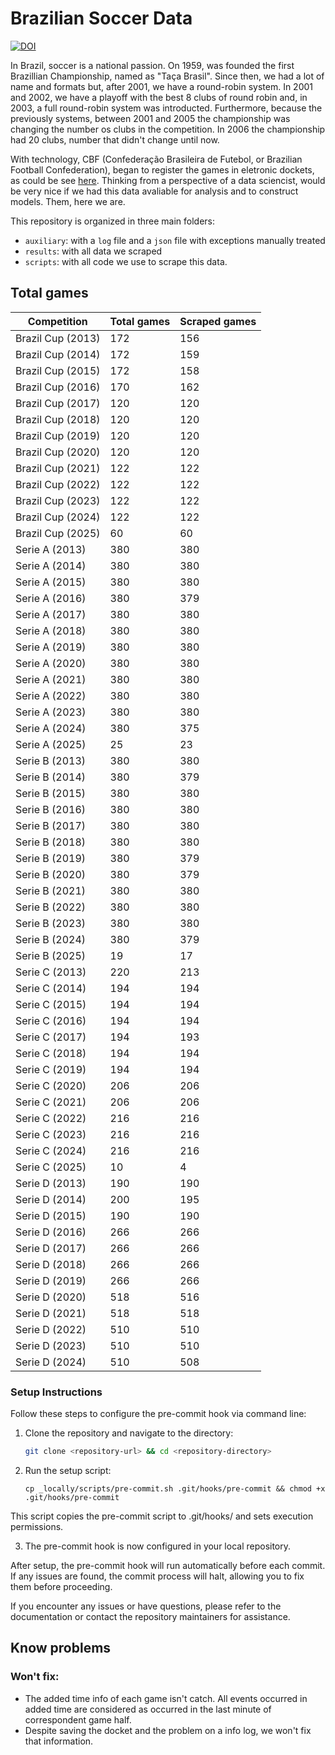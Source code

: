 # Brazilian Soccer Data

[![DOI](https://zenodo.org/badge/646611229.svg)](https://doi.org/10.5281/zenodo.15207727)

In Brazil, soccer is a national passion. On 1959, was founded the first Brazillian Championship, named as "Taça Brasil". Since then, we had a lot of name and formats but, after 2001, we have a round-robin system. In 2001 and 2002, we have a playoff with the best 8 clubs of round robin and, in 2003, a full round-robin system was introducted. Furthermore, because the previously systems, between 2001 and 2005 the championship was changing the number os clubs in the competition. In 2006 the championship had 20 clubs, number that didn't change until now.

With technology, CBF (Confederação Brasileira de Futebol, or Brazilian Football Confederation), began to register the games in eletronic dockets, as could be see [here](https://conteudo.cbf.com.br/sumulas/2013/424172se.pdf). Thinking from a perspective of a data sciencist, would be very nice if we had this data avaliable for analysis and to construct models. Them, here we are.

This repository is organized in three main folders:
 - ```auxiliary```: with a `log` file and a `json` file with exceptions manually treated
 - ```results```: with all data we scraped
 - ```scripts```: with all code we use to scrape this data.

## Total games

|   Competition   |Total games|Scraped games|
|-----------------|-----------|-------------|
|Brazil Cup (2013)|    172    |     156     |
|Brazil Cup (2014)|    172    |     159     |
|Brazil Cup (2015)|    172    |     158     |
|Brazil Cup (2016)|    170    |     162     |
|Brazil Cup (2017)|    120    |     120     |
|Brazil Cup (2018)|    120    |     120     |
|Brazil Cup (2019)|    120    |     120     |
|Brazil Cup (2020)|    120    |     120     |
|Brazil Cup (2021)|    122    |     122     |
|Brazil Cup (2022)|    122    |     122     |
|Brazil Cup (2023)|    122    |     122     |
|Brazil Cup (2024)|    122    |     122     |
|Brazil Cup (2025)|     60    |      60     |
|  Serie A (2013) |    380    |     380     |
|  Serie A (2014) |    380    |     380     |
|  Serie A (2015) |    380    |     380     |
|  Serie A (2016) |    380    |     379     |
|  Serie A (2017) |    380    |     380     |
|  Serie A (2018) |    380    |     380     |
|  Serie A (2019) |    380    |     380     |
|  Serie A (2020) |    380    |     380     |
|  Serie A (2021) |    380    |     380     |
|  Serie A (2022) |    380    |     380     |
|  Serie A (2023) |    380    |     380     |
|  Serie A (2024) |    380    |     375     |
|  Serie A (2025) |     25    |      23     |
|  Serie B (2013) |    380    |     380     |
|  Serie B (2014) |    380    |     379     |
|  Serie B (2015) |    380    |     380     |
|  Serie B (2016) |    380    |     380     |
|  Serie B (2017) |    380    |     380     |
|  Serie B (2018) |    380    |     380     |
|  Serie B (2019) |    380    |     379     |
|  Serie B (2020) |    380    |     379     |
|  Serie B (2021) |    380    |     380     |
|  Serie B (2022) |    380    |     380     |
|  Serie B (2023) |    380    |     380     |
|  Serie B (2024) |    380    |     379     |
|  Serie B (2025) |     19    |      17     |
|  Serie C (2013) |    220    |     213     |
|  Serie C (2014) |    194    |     194     |
|  Serie C (2015) |    194    |     194     |
|  Serie C (2016) |    194    |     194     |
|  Serie C (2017) |    194    |     193     |
|  Serie C (2018) |    194    |     194     |
|  Serie C (2019) |    194    |     194     |
|  Serie C (2020) |    206    |     206     |
|  Serie C (2021) |    206    |     206     |
|  Serie C (2022) |    216    |     216     |
|  Serie C (2023) |    216    |     216     |
|  Serie C (2024) |    216    |     216     |
|  Serie C (2025) |     10    |      4      |
|  Serie D (2013) |    190    |     190     |
|  Serie D (2014) |    200    |     195     |
|  Serie D (2015) |    190    |     190     |
|  Serie D (2016) |    266    |     266     |
|  Serie D (2017) |    266    |     266     |
|  Serie D (2018) |    266    |     266     |
|  Serie D (2019) |    266    |     266     |
|  Serie D (2020) |    518    |     516     |
|  Serie D (2021) |    518    |     518     |
|  Serie D (2022) |    510    |     510     |
|  Serie D (2023) |    510    |     510     |
|  Serie D (2024) |    510    |     508     |
### Setup Instructions

Follow these steps to configure the pre-commit hook via command line:

1. Clone the repository and navigate to the directory:

   ```bash
   git clone <repository-url> && cd <repository-directory>
   ```

2. Run the setup script:

    ```
    cp _locally/scripts/pre-commit.sh .git/hooks/pre-commit && chmod +x .git/hooks/pre-commit
    ```

This script copies the pre-commit script to .git/hooks/ and sets execution permissions.

3. The pre-commit hook is now configured in your local repository.

After setup, the pre-commit hook will run automatically before each commit. If any issues are found, the commit process will halt, allowing you to fix them before proceeding.

If you encounter any issues or have questions, please refer to the documentation or contact the repository maintainers for assistance.

## Know problems

### Won't fix:
 - The added time info of each game isn't catch. All events occurred in added time are considered as occurred in the last minute of correspondent game half.
 - Despite saving the docket and the problem on a info log, we won't fix that information.
